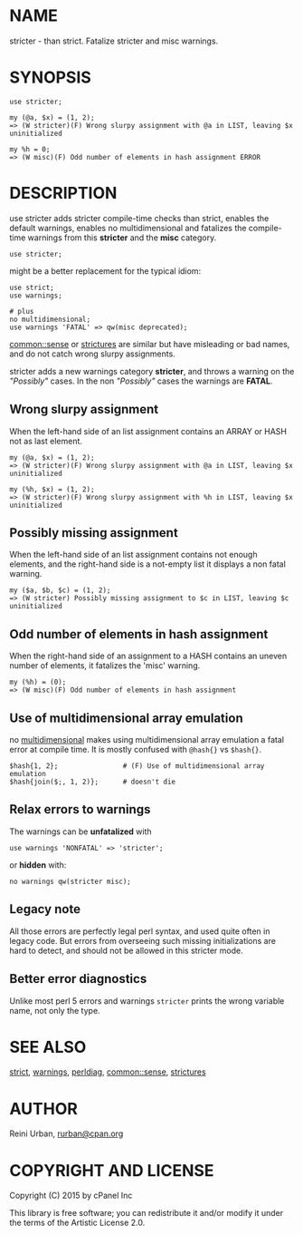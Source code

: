 # NAME

stricter - than strict. Fatalize stricter and misc warnings.

# SYNOPSIS

    use stricter;

    my (@a, $x) = (1, 2);
    => (W stricter)(F) Wrong slurpy assignment with @a in LIST, leaving $x uninitialized

    my %h = 0;
    => (W misc)(F) Odd number of elements in hash assignment ERROR

# DESCRIPTION

use stricter adds stricter compile-time checks than strict, enables
the default warnings, enables no multidimensional and fatalizes the
compile-time warnings from this **stricter** and the **misc**
category.

    use stricter;

might be a better replacement for the typical idiom:

    use strict;
    use warnings;

    # plus
    no multidimensional;
    use warnings 'FATAL' => qw(misc deprecated);

[common::sense](https://metacpan.org/pod/common::sense) or [strictures](https://metacpan.org/pod/strictures) are similar but have misleading or bad names, and
do not catch wrong slurpy assignments.

stricter adds a new warnings category **stricter**, and throws a warning
on the _"Possibly"_ cases. In the non _"Possibly"_ cases the warnings are **FATAL**.

## Wrong slurpy assignment

When the left-hand side of an list assignment contains an ARRAY or HASH
not as last element.

    my (@a, $x) = (1, 2);
    => (W stricter)(F) Wrong slurpy assignment with @a in LIST, leaving $x uninitialized

    my (%h, $x) = (1, 2);
    => (W stricter)(F) Wrong slurpy assignment with %h in LIST, leaving $x uninitialized

## Possibly missing assignment

When the left-hand side of an list assignment contains not enough elements,
and the right-hand side is a not-empty list it displays a non fatal warning.

    my ($a, $b, $c) = (1, 2);
    => (W stricter) Possibly missing assignment to $c in LIST, leaving $c uninitialized

## Odd number of elements in hash assignment

When the right-hand side of an assignment to a HASH contains an uneven
number of elements, it fatalizes the 'misc' warning.

    my (%h) = (0);
    => (W misc)(F) Odd number of elements in hash assignment

## Use of multidimensional array emulation

no [multidimensional](https://metacpan.org/pod/multidimensional) makes using multidimensional array emulation a
fatal error at compile time. It is mostly confused with `@hash{}` vs `$hash{}`.

    $hash{1, 2};                # (F) Use of multidimensional array emulation
    $hash{join($;, 1, 2)};      # doesn't die

## Relax errors to warnings

The warnings can be **unfatalized** with

    use warnings 'NONFATAL' => 'stricter';

or **hidden** with:

    no warnings qw(stricter misc);

## Legacy note

All those errors are perfectly legal perl syntax, and used quite often
in legacy code. But errors from overseeing such missing
initializations are hard to detect, and should not be allowed in this
stricter mode.

## Better error diagnostics

Unlike most perl 5 errors and warnings `stricter` prints the wrong
variable name, not only the type.

# SEE ALSO

[strict](https://metacpan.org/pod/strict), [warnings](https://metacpan.org/pod/warnings), [perldiag](https://metacpan.org/pod/perldiag), [common::sense](https://metacpan.org/pod/common::sense), [strictures](https://metacpan.org/pod/strictures)

# AUTHOR

Reini Urban, <rurban@cpan.org>

# COPYRIGHT AND LICENSE

Copyright (C) 2015 by cPanel Inc

This library is free software; you can redistribute it and/or modify
it under the terms of the Artistic License 2.0.
